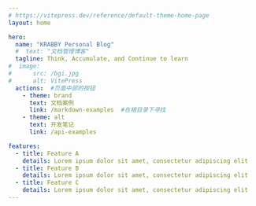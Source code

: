 ```yaml
---
# https://vitepress.dev/reference/default-theme-home-page
layout: home

hero:
  name: "KRABBY Personal Blog"
  #  text: "文档管理博客"
  tagline: Think, Accumulate, and Continue to learn
#  image:
#      src: /bgi.jpg
#      alt: VitePress
  actions:  #页面中部的按钮
    - theme: brand
      text: 文档案例
      link: /markdown-examples  #在根目录下寻找
    - theme: alt
      text: 开发笔记
      link: /api-examples

features:
  - title: Feature A
    details: Lorem ipsum dolor sit amet, consectetur adipiscing elit
  - title: Feature B
    details: Lorem ipsum dolor sit amet, consectetur adipiscing elit
  - title: Feature C
    details: Lorem ipsum dolor sit amet, consectetur adipiscing elit
---
```


